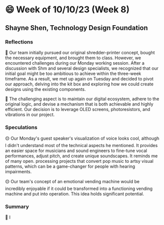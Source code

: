 # 😄 Week of 10/10/23 (Week 8)
## Shayne Shen, Technology Design Foundation

### Reflections

🔴 Our team initially pursued our original shredder-printer concept, bought the necessary equipment, and brought them to class. However, we encountered challenges during our Monday working session. After a discussion with Shm and several design specialists, we recognized that our initial goal might be too ambitious to achieve within the three-week timeframe. As a result, we met up again on Tuesday and decided to pivot our approach, delving into the kit box and exploring how we could create designs using the existing components. 

🔴 The challenging aspect is to maintain our digital ecosystem, adhere to the original logic, and devise a mechanism that is both achievable and highly efficient. Our decision is to leverage OLED screens, photoresistors, and vibrations in our project.


### Speculations

🟡 Our Monday's guest speaker's visualization of voice looks cool, although I didn't understand most of the technical aspects he mentioned. It provides an easier space for musicians and sound engineers to fine-tune vocal performances, adjust pitch, and create unique soundscapes. It reminds me of many open. processing projects that convert pop music to artsy visual patterns, which can be a game-changer for people with hearing impairments. 

🟡 Our team's concept of an emotional vending machine would be incredibly enjoyable if it could be transformed into a functioning vending machine and put into operation. This idea holds significant potential.


### Summary
🔵 I
